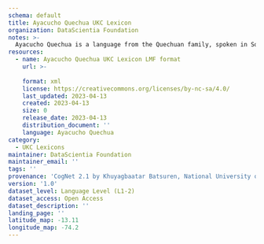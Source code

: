 ```yaml
---
schema: default
title: Ayacucho Quechua UKC Lexicon
organization: DataScientia Foundation
notes: >-
  Ayacucho Quechua is a language from the Quechuan family, spoken in South America. The UKC Lexicon of Ayacucho Quechua is represented as a lexico-semantic network. It consists of words, word senses, synsets, as well as sense-level and synset-level relationships.
resources:
  - name: Ayacucho Quechua UKC Lexicon LMF format
    url: >-
      
    format: xml
    license: https://creativecommons.org/licenses/by-nc-sa/4.0/
    last_updated: 2023-04-13
    created: 2023-04-13
    size: 0
    release_date: 2023-04-13
    distribution_document: ''
    language: Ayacucho Quechua
category:
  - UKC Lexicons
maintainer: DataScientia Foundation
maintainer_email: ''
tags: ''
provenance: 'CogNet 2.1 by Khuyagbaatar Batsuren, National University of Mongolia (http://cognet.ukc.disi.unitn.it); Native Languages of the Americas 2021.11. by Laura Redish and Orrin Lewis (http://www.native-languages.org); Princeton WordNet 2.1 by Princeton University (https://wordnet.princeton.edu)'
version: '1.0'
dataset_level: Language Level (L1-2)
dataset_access: Open Access
dataset_description: ''
landing_page: ''
latitude_map: -13.11
longitude_map: -74.2
---
```

